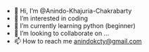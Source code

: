 - 👋 Hi, I’m @Anindo-Khajuria-Chakrabarty
- 👀 I’m interested in coding
- 🌱 I’m currently learning python (beginner)
- 💞️ I’m looking to collaborate on ...
- 📫 How to reach me anindokcty@gmail.com

<!---
Anindo-Khajuria-Chakrabarty/Anindo-Khajuria-Chakrabarty is a ✨ special ✨ repository because its `README.md` (this file) appears on your GitHub profile.
You can click the Preview link to take a look at your changes.
--->
